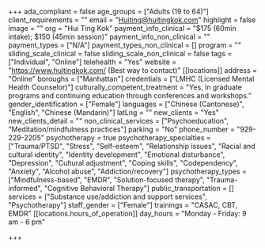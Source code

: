 +++
ada_compliant = false
age_groups = ["Adults (19 to 64)"]
client_requirements = ""
email = "Huiting@huitingkok.com"
highlight = false
image = ""
org = "Hui Ting Kok"
payment_info_clinical = "$175 (60min intake); $150 (45min session)"
payment_info_non_clinical = ""
payment_types = ["N/A"]
payment_types_non_clinical = []
program = ""
sliding_scale_clinical = false
sliding_scale_non_clinical = false
tags = ["Individual", "Online"]
telehealth = "Yes"
website = "https://www.huitingkok.com/ (Best way to contact)"
[[locations]]
address = "Online"
boroughs = ["Manhattan"]
credentials = ["LMHC (Licensed Mental Health Counselor)"]
culturally_competent_treatment = "Yes, in graduate programs and continuing education through conferences and workshops."
gender_identification = ["Female"]
languages = ["Chinese (Cantonese)", "English", "Chinese (Mandarin)"]
latLng = ""
new_clients = "Yes"
new_clients_detail = ""
non_clinical_services = ["Psychoeducation", "Meditation/mindfulness practices"]
parking = "No"
phone_number = "929-229-2205"
psychotherapy = true
psychotherapy_specialties = ["Trauma/PTSD", "Stress", "Self-esteem", "Relationship issues", "Racial and cultural identity", "Identity development", "Emotional disturbance", "Depression", "Cultural adjustment", "Coping skills", "Codependency", "Anxiety", "Alcohol abuse", "Addiction/recovery"]
psychotherapy_types = ["Mindfulness-based", "EMDR", "Solution-focused therapy", "Trauma-informed", "Cognitive Behavioral Therapy"]
public_transportation = []
services = ["Substance use/addiction and support services", "Psychotherapy"]
staff_gender = ["Female"]
trainings = "CASAC, CBT, EMDR"
[[locations.hours_of_operation]]
day_hours = "Monday - Friday: 9 am - 6 pm"

+++
